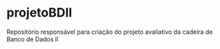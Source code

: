 # projetoBDII
Repositório responsável para criação do projeto avaliativo da cadeira de Banco de Dados II
